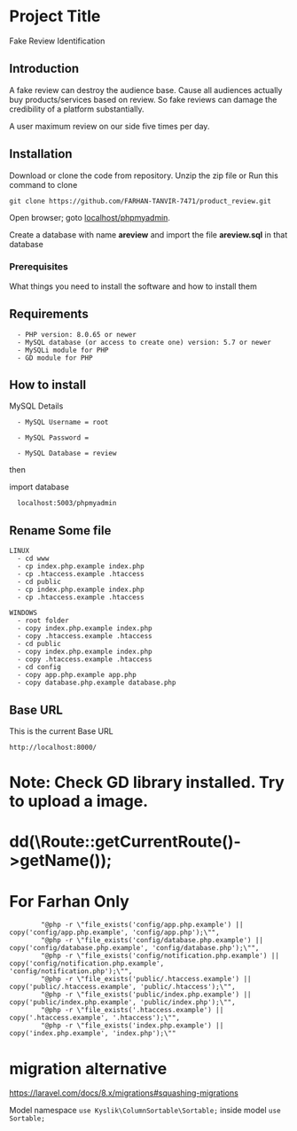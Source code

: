 
# Project Title

Fake Review Identification

## Introduction

A fake review can destroy the audience base. Cause all audiences actually buy products/services based on review. So fake reviews can damage the credibility of a platform substantially.

A user maximum review on our side five times per day. 

## Installation

Download or clone the code from repository.
Unzip the zip file or Run this command to clone

    git clone https://github.com/FARHAN-TANVIR-7471/product_review.git


Open browser; goto [localhost/phpmyadmin](http://localhost/phpmyadmin).

Create a database with name **areview** and import the file **areview.sql** in that database
### Prerequisites

What things you need to install the software and how to install them


## Requirements

      - PHP version: 8.0.65 or newer
      - MySQL database (or access to create one) version: 5.7 or newer
      - MySQLi module for PHP
      - GD module for PHP


## How to install        
 
MySQL Details

      - MySQL Username = root
    
      - MySQL Password = 
    
      - MySQL Database = review

then

import database

      localhost:5003/phpmyadmin    
    
    

## Rename Some file
    LINUX
      - cd www
      - cp index.php.example index.php
      - cp .htaccess.example .htaccess
      - cd public
      - cp index.php.example index.php
      - cp .htaccess.example .htaccess

    WINDOWS
      - root folder
      - copy index.php.example index.php
      - copy .htaccess.example .htaccess
      - cd public
      - copy index.php.example index.php
      - copy .htaccess.example .htaccess
      - cd config
      - copy app.php.example app.php
      - copy database.php.example database.php

## Base URL

This is the current Base URL

    http://localhost:8000/
    
    
  
# Note: Check GD library installed. Try to upload a image.


#         dd(\Route::getCurrentRoute()->getName());

# For Farhan Only
            "@php -r \"file_exists('config/app.php.example') || copy('config/app.php.example', 'config/app.php');\"",
            "@php -r \"file_exists('config/database.php.example') || copy('config/database.php.example', 'config/database.php');\"",
            "@php -r \"file_exists('config/notification.php.example') || copy('config/notification.php.example', 'config/notification.php');\"",
            "@php -r \"file_exists('public/.htaccess.example') || copy('public/.htaccess.example', 'public/.htaccess');\"",
            "@php -r \"file_exists('public/index.php.example') || copy('public/index.php.example', 'public/index.php');\"",
            "@php -r \"file_exists('.htaccess.example') || copy('.htaccess.example', '.htaccess');\"",
            "@php -r \"file_exists('index.php.example') || copy('index.php.example', 'index.php');\""


# migration alternative 
https://laravel.com/docs/8.x/migrations#squashing-migrations


Model namespace
``` use Kyslik\ColumnSortable\Sortable; ```
inside model
```use Sortable;```
